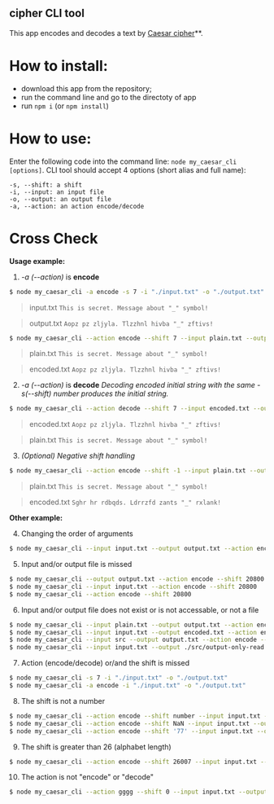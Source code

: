 ## cipher CLI tool

This app encodes and decodes a text by [Caesar cipher](https://en.wikipedia.org/wiki/Caesar_cipher)\*\*.

# How to install:

-   download this app from the repository;
-   run the command line and go to the directoty of app
-   run `npm i` (or `npm install`)

# How to use:

Enter the following code into the command line: `node my_caesar_cli [options]`.
CLI tool should accept 4 options (short alias and full name):

    -s, --shift: a shift
    -i, --input: an input file
    -o, --output: an output file
    -a, --action: an action encode/decode

# Cross Check

**Usage example:**

1. _-a (--action)_ is **encode**

```bash
$ node my_caesar_cli -a encode -s 7 -i "./input.txt" -o "./output.txt"
```

> input.txt
> `This is secret. Message about "_" symbol!`

> output.txt
> `Aopz pz zljyla. Tlzzhnl hivba "_" zftivs!`

```bash
$ node my_caesar_cli --action encode --shift 7 --input plain.txt --output encoded.txt
```

> plain.txt
> `This is secret. Message about "_" symbol!`

> encoded.txt
> `Aopz pz zljyla. Tlzzhnl hivba "_" zftivs!`

2. _-a (--action)_ is **decode**
   _Decoding encoded initial string with the same -s(--shift) number produces the initial string._

```bash
$ node my_caesar_cli --action decode --shift 7 --input encoded.txt --output plain.txt
```

> encoded.txt
> `Aopz pz zljyla. Tlzzhnl hivba "_" zftivs!`

> plain.txt
> `This is secret. Message about "_" symbol!`

3. _(Optional) Negative shift handling_

```bash
$ node my_caesar_cli --action encode --shift -1 --input plain.txt --output encoded.txt
```

> plain.txt
> `This is secret. Message about "_" symbol!`

> encoded.txt
> `Sghr hr rdbqds. Ldrrzfd zants "_" rxlank!`

**Other example:**

4. Changing the order of arguments

```bash
$ node my_caesar_cli --input input.txt --output output.txt --action encode --shift -1
```

5. Input and/or output file is missed

```bash
$ node my_caesar_cli --output output.txt --action encode --shift 20800
$ node my_caesar_cli --input input.txt --action encode --shift 20800
$ node my_caesar_cli --action encode --shift 20800
```

6. Input and/or output file does not exist or is not accessable, or not a file

```bash
$ node my_caesar_cli --input plain.txt --output output.txt --action encode --shift -1
$ node my_caesar_cli --input input.txt --output encoded.txt --action encode --shift -1
$ node my_caesar_cli --input src --output output.txt --action encode --shift -1
$ node my_caesar_cli --input input.txt --output ./src/output-only-read.txt --action encode --shift -1
```

7.  Action (encode/decode) or/and the shift is missed

```bash
$ node my_caesar_cli -s 7 -i "./input.txt" -o "./output.txt"
$ node my_caesar_cli -a encode -i "./input.txt" -o "./output.txt"
```

8. The shift is not a number

```bash
$ node my_caesar_cli --action encode --shift number --input input.txt --output output.txt
$ node my_caesar_cli --action encode --shift NaN --input input.txt --output output.txt
$ node my_caesar_cli --action encode --shift '77' --input input.txt --output output.txt
```

9. The shift is greater than 26 (alphabet length)

```bash
$ node my_caesar_cli --action encode --shift 26007 --input input.txt --output output.txt
```

10. The action is not "encode" or "decode"

```bash
$ node my_caesar_cli --action gggg --shift 0 --input input.txt --output output.txt
```
